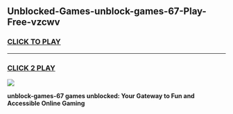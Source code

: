 
## Unblocked-Games-unblock-games-67-Play-Free-vzcwv
<h3>
<a href="https://premium76.site?title=unblock-games-67&ref=23A">CLICK TO PLAY</a></h3>
<hr>

<h3>
<a href="https://premium76.site?title=unblock-games-67&ref=23A">CLICK 2 PLAY</a>
  
</h3>

<a href="https://premium76.site?title=unblock-games-67&ref=23A"><img src="https://clearcache.store/games.png"></a>


**unblock-games-67 games unblocked: Your Gateway to Fun and Accessible Online Gaming**
